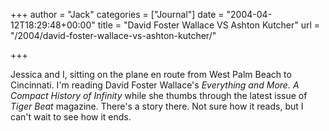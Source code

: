 +++
author = "Jack"
categories = ["Journal"]
date = "2004-04-12T18:29:48+00:00"
title = "David Foster Wallace VS Ashton Kutcher"
url = "/2004/david-foster-wallace-vs-ashton-kutcher/"

+++

Jessica and I, sitting on the plane en route from West Palm Beach to Cincinnati. I'm reading David Foster Wallace's _Everything and More. A Compact History of Infinity_ while she thumbs through the latest issue of _Tiger Beat_ magazine. There's a story there. Not sure how it reads, but I can't wait to see how it ends.